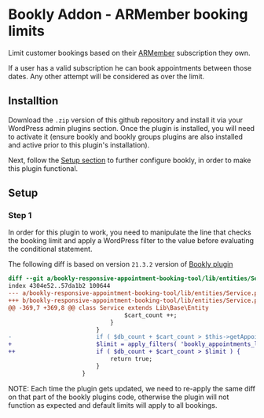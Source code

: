# Bookly Addon - ARMember booking limits

Limit customer bookings based on their [ARMember](https://www.armemberplugin.com/) subscription they own.

If a user has a valid subscription he can book appointments between those dates. Any other attempt will be considered as over the limit.

## Installtion

Download the `.zip` version of this github repository and install it via your WordPress admin plugins section.
Once the plugin is installed, you will need to activate it (ensure bookly and bookly groups plugins are also installed and active prior to this plugin's installation).

Next, follow the [Setup section](#setup) to further configure bookly, in order to make this plugin functional.

## Setup

### Step 1

In order for this plugin to work, you need to manipulate the line that checks the booking limit and apply a WordPress filter to the value before evaluating the conditional statement.

The following diff is based on version `21.3.2` version of [Bookly plugin](https://wordpress.org/plugins/bookly-responsive-appointment-booking-tool/)

```diff
diff --git a/bookly-responsive-appointment-booking-tool/lib/entities/Service.php b/bookly-responsive-appointment-booking-tool/lib/entities/Service.php
index 4304e52..57da1b2 100644
--- a/bookly-responsive-appointment-booking-tool/lib/entities/Service.php
+++ b/bookly-responsive-appointment-booking-tool/lib/entities/Service.php
@@ -369,7 +369,8 @@ class Service extends Lib\Base\Entity
                                 $cart_count ++;
                             }
                         }
-                        if ( $db_count + $cart_count > $this->getAppointmentsLimit() ) {
+                        $limit = apply_filters( 'bookly_appointments_limit', $this->getAppointmentsLimit(), $service_id, $customer_id, $appointment_dates );
++                       if ( $db_count + $cart_count > $limit ) {
                             return true;
                         }
                     }
```

NOTE: Each time the plugin gets updated, we need to re-apply the same diff on that part of the bookly plugins code, otherwise the plugin will not function as expected and default limits will apply to all bookings.
